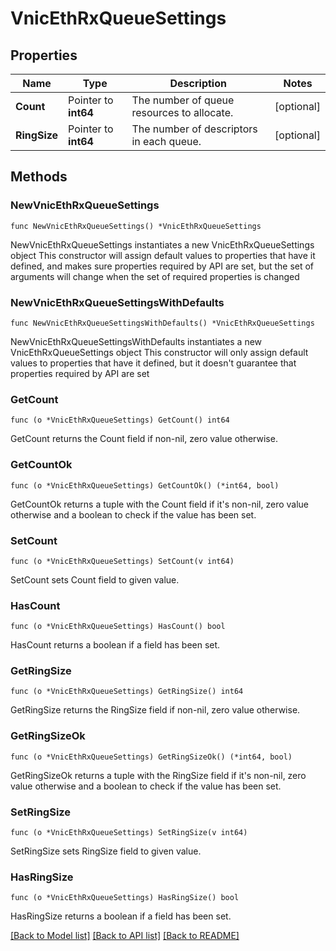 # VnicEthRxQueueSettings

## Properties

Name | Type | Description | Notes
------------ | ------------- | ------------- | -------------
**Count** | Pointer to **int64** | The number of queue resources to allocate. | [optional] 
**RingSize** | Pointer to **int64** | The number of descriptors in each queue. | [optional] 

## Methods

### NewVnicEthRxQueueSettings

`func NewVnicEthRxQueueSettings() *VnicEthRxQueueSettings`

NewVnicEthRxQueueSettings instantiates a new VnicEthRxQueueSettings object
This constructor will assign default values to properties that have it defined,
and makes sure properties required by API are set, but the set of arguments
will change when the set of required properties is changed

### NewVnicEthRxQueueSettingsWithDefaults

`func NewVnicEthRxQueueSettingsWithDefaults() *VnicEthRxQueueSettings`

NewVnicEthRxQueueSettingsWithDefaults instantiates a new VnicEthRxQueueSettings object
This constructor will only assign default values to properties that have it defined,
but it doesn't guarantee that properties required by API are set

### GetCount

`func (o *VnicEthRxQueueSettings) GetCount() int64`

GetCount returns the Count field if non-nil, zero value otherwise.

### GetCountOk

`func (o *VnicEthRxQueueSettings) GetCountOk() (*int64, bool)`

GetCountOk returns a tuple with the Count field if it's non-nil, zero value otherwise
and a boolean to check if the value has been set.

### SetCount

`func (o *VnicEthRxQueueSettings) SetCount(v int64)`

SetCount sets Count field to given value.

### HasCount

`func (o *VnicEthRxQueueSettings) HasCount() bool`

HasCount returns a boolean if a field has been set.

### GetRingSize

`func (o *VnicEthRxQueueSettings) GetRingSize() int64`

GetRingSize returns the RingSize field if non-nil, zero value otherwise.

### GetRingSizeOk

`func (o *VnicEthRxQueueSettings) GetRingSizeOk() (*int64, bool)`

GetRingSizeOk returns a tuple with the RingSize field if it's non-nil, zero value otherwise
and a boolean to check if the value has been set.

### SetRingSize

`func (o *VnicEthRxQueueSettings) SetRingSize(v int64)`

SetRingSize sets RingSize field to given value.

### HasRingSize

`func (o *VnicEthRxQueueSettings) HasRingSize() bool`

HasRingSize returns a boolean if a field has been set.


[[Back to Model list]](../README.md#documentation-for-models) [[Back to API list]](../README.md#documentation-for-api-endpoints) [[Back to README]](../README.md)


